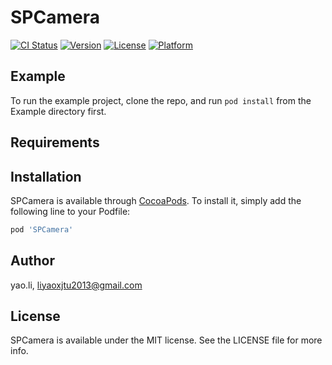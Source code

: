 # SPCamera

[![CI Status](https://img.shields.io/travis/yao.li/SPCamera.svg?style=flat)](https://travis-ci.org/yao.li/SPCamera)
[![Version](https://img.shields.io/cocoapods/v/SPCamera.svg?style=flat)](https://cocoapods.org/pods/SPCamera)
[![License](https://img.shields.io/cocoapods/l/SPCamera.svg?style=flat)](https://cocoapods.org/pods/SPCamera)
[![Platform](https://img.shields.io/cocoapods/p/SPCamera.svg?style=flat)](https://cocoapods.org/pods/SPCamera)

## Example

To run the example project, clone the repo, and run `pod install` from the Example directory first.

## Requirements

## Installation

SPCamera is available through [CocoaPods](https://cocoapods.org). To install
it, simply add the following line to your Podfile:

```ruby
pod 'SPCamera'
```

## Author

yao.li, liyaoxjtu2013@gmail.com

## License

SPCamera is available under the MIT license. See the LICENSE file for more info.
